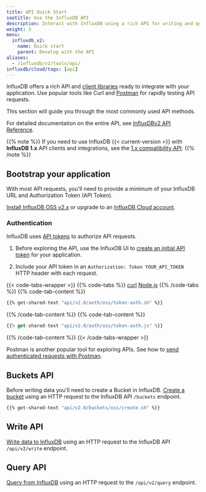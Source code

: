 ```yaml
---
title: API Quick Start
seotitle: Use the InfluxDB API
description: Interact with InfluxDB using a rich API for writing and querying data and more.
weight: 3
menu:
  influxdb_v2:
    name: Quick start
    parent: Develop with the API
aliases:
  - /influxdb/v2/tools/api/
influxdb/cloud/tags: [api]
---
```


InfluxDB offers a rich API and [client libraries](/influxdb/v2/api-guide/client-libraries) ready to integrate with your application. Use popular tools like Curl and [Postman](/influxdb/v2/api-guide/postman) for rapidly testing API requests.

This section will guide you through the most commonly used API methods.

For detailed documentation on the entire API, see [InfluxDBv2 API Reference](/influxdb/v2/reference/api/#influxdb-v2-api-documentation).

{{% note %}}
If you need to use InfluxDB {{< current-version >}} with **InfluxDB 1.x** API clients and integrations, see the [1.x compatibility API](/influxdb/v2/reference/api/influxdb-1x/).
{{% /note %}}

## Bootstrap your application

With most API requests, you'll need to provide a minimum of your InfluxDB URL and Authorization Token (API Token).

[Install InfluxDB OSS v2.x](/influxdb/v2/install/) or upgrade to
an [InfluxDB Cloud account](/influxdb/cloud/sign-up).

### Authentication

InfluxDB uses [API tokens](/influxdb/v2/admin/tokens/) to authorize API requests.

1. Before exploring the API, use the InfluxDB UI to
[create an initial API token](/influxdb/v2/admin/tokens/create-token/) for your application.

2. Include your API token in an `Authorization: Token YOUR_API_TOKEN` HTTP header with each request.

{{< code-tabs-wrapper >}}
{{% code-tabs %}}
[curl](#curl)
[Node.js](#nodejs)
{{% /code-tabs %}}
{{% code-tab-content %}}
```sh
{{% get-shared-text "api/v2.0/auth/oss/token-auth.sh" %}}
```
{{% /code-tab-content %}}
{{% code-tab-content %}}
```js
{{% get-shared-text "api/v2.0/auth/oss/token-auth.js" %}}
```
{{% /code-tab-content %}}
{{< /code-tabs-wrapper >}}

Postman is another popular tool for exploring APIs. See how to [send authenticated requests with Postman](/influxdb/v2/tools/postman/#send-authenticated-api-requests-with-postman).

## Buckets API

Before writing data you'll need to create a Bucket in InfluxDB.
[Create a bucket](/influxdb/v2/admin/buckets/create-bucket/#create-a-bucket-using-the-influxdb-api) using an HTTP request to the InfluxDB API `/buckets` endpoint.

```sh
{{% get-shared-text "api/v2.0/buckets/oss/create.sh" %}}
```

## Write API

[Write data to InfluxDB](/influxdb/v2/write-data/developer-tools/api/) using an HTTP request to the InfluxDB API `/api/v2/write` endpoint.

## Query API

[Query from InfluxDB](/influxdb/v2/query-data/execute-queries/influx-api/) using an HTTP request to the `/api/v2/query` endpoint.
